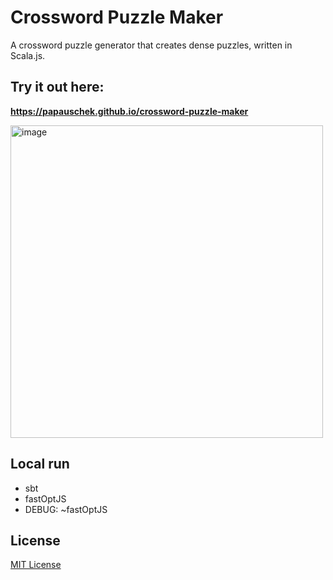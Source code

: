 # Crossword Puzzle Maker

A crossword puzzle generator that creates dense puzzles, written in Scala.js.

## Try it out here:
**https://papauschek.github.io/crossword-puzzle-maker**

<img width="500" alt="image" src="https://user-images.githubusercontent.com/1398727/201483795-6776a7a8-7f2b-4639-8251-1839086355c0.png">

## Local run

* sbt
* fastOptJS
* DEBUG: ~fastOptJS

## License

[MIT License](LICENSE.md)
